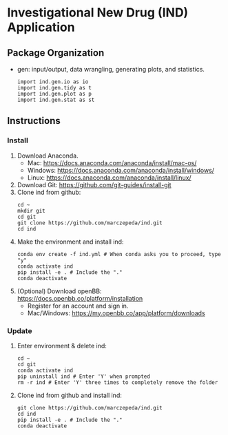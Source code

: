 # Investigational New Drug (IND) Application
## Package Organization
- gen: input/output, data wrangling, generating plots, and statistics.
    ```shell
    import ind.gen.io as io
    import ind.gen.tidy as t
    import ind.gen.plot as p
    import ind.gen.stat as st
    ```

## Instructions
### Install
1. Download Anaconda.
    - Mac: https://docs.anaconda.com/anaconda/install/mac-os/
    - Windows: https://docs.anaconda.com/anaconda/install/windows/
    - Linux: https://docs.anaconda.com/anaconda/install/linux/
2. Download Git: https://github.com/git-guides/install-git
3. Clone ind from github:
    ```shell
    cd ~
    mkdir git
    cd git
    git clone https://github.com/marczepeda/ind.git
    cd ind 
    ```
4. Make the environment and install ind:
    ```shell
    conda env create -f ind.yml # When conda asks you to proceed, type "y"
    conda activate ind
    pip install -e . # Include the "."
    conda deactivate
    ```
7. (Optional) Download openBB: https://docs.openbb.co/platform/installation
    - Register for an account and sign in.
    - Mac/Windows: https://my.openbb.co/app/platform/downloads
### Update
1. Enter environment & delete ind:
    ```shell
    cd ~
    cd git
    conda activate ind
    pip uninstall ind # Enter 'Y' when prompted
    rm -r ind # Enter 'Y' three times to completely remove the folder
    ```
2. Clone ind from github and install ind:
    ```shell
    git clone https://github.com/marczepeda/ind.git
    cd ind
    pip install -e . # Include the "."
    conda deactivate
    ```